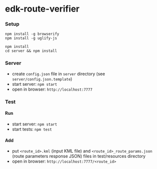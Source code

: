 # edk-route-verifier

### Setup
```$xslt
npm install -g browserify
npm install -g uglify-js

npm install
cd server && npm install
```

### Server
- create `config.json` file in `server` directory (see `server/config.json.template`)
- start server: `npm start`
- open in browser: `http://localhost:7777`

### Test
#### Run
- start server: `npm start`
- start tests: `npm test`
#### Add
- put `<route_id>.kml` (input KML file) and `<route_id>_route_params.json` (route parameters response JSON) files in test/resources directory
- open in browser: `http://localhost:7777/<route_id>`